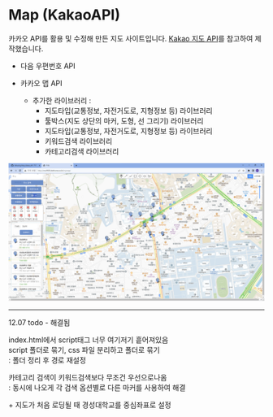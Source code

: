 # Map (KakaoAPI)

카카오 API를 활용 및 수정해 만든 지도 사이트입니다.
[Kakao 지도 API](https://apis.map.kakao.com/)를 참고하여 제작했습니다.

- 다음 우편번호 API

- 카카오 맵 API
    - 추가한 라이브러리 :
        - 지도타입(교통정보, 자전거도로, 지형정보 등) 라이브러리
        - 툴박스(지도 상단의 마커, 도형, 선 그리기) 라이브러리
        - 지도타입(교통정보, 자전거도로, 지형정보 등) 라이브러리
        - 키워드검색 라이브러리
        - 카테고리검색 라이브러리

![img.png](img.png)

<hr>
12.07 todo - 해결됨<br>

index.html에서 script태그 너무 여기저기 흩어져있음<br>
script 폴더로 묶기, css 파일 분리하고 폴더로 묶기<br>
: 폴더 정리 후 경로 재설정

카테고리 검색이 키워드검색보다 무조건 우선으로나옴<br>
: 동시에 나오게 각 검색 옵션별로 다른 마커를 사용하여 해결

&plus; 지도가 처음 로딩될 때 경성대학교를 중심좌표로 설정